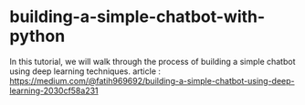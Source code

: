 # building-a-simple-chatbot-with-python
In this tutorial, we will walk through the process of building a simple chatbot using deep learning techniques.
article : https://medium.com/@fatih969692/building-a-simple-chatbot-using-deep-learning-2030cf58a231